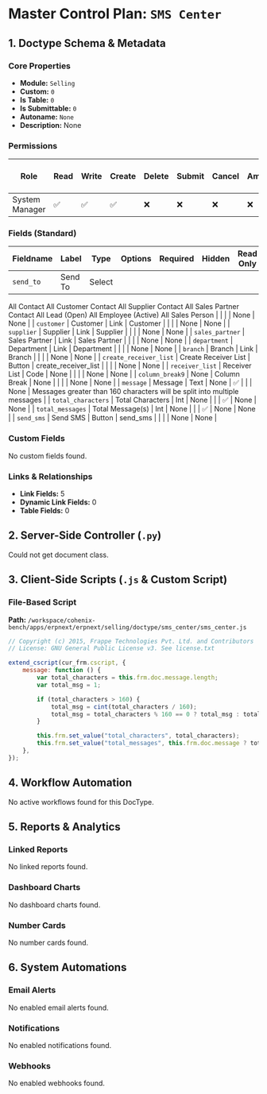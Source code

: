 # Master Control Plan: `SMS Center`

## 1. Doctype Schema & Metadata

### Core Properties
- **Module:** `Selling`
- **Custom:** `0`
- **Is Table:** `0`
- **Is Submittable:** `0`
- **Autoname:** `None`
- **Description:** None

### Permissions
| Role | Read | Write | Create | Delete | Submit | Cancel | Amend | Report | Import | Export | Print | Email | Share | Set User Perms |
|---|---|---|---|---|---|---|---|---|---|---|---|---|---|---|
| System Manager | ✅ | ✅ | ✅ | ❌ | ❌ | ❌ | ❌ | ❌ | ❌ | ❌ | ❌ | ❌ | ✅ | ❌ |


### Fields (Standard)
| Fieldname | Label | Type | Options | Required | Hidden | Read Only | Default | Description |
|---|---|---|---|---|---|---|---|---|
| `send_to` | Send To | Select | 
All Contact
All Customer Contact
All Supplier Contact
All Sales Partner Contact
All Lead (Open)
All Employee (Active)
All Sales Person |  |  |  | None | None |
| `customer` | Customer | Link | Customer |  |  |  | None | None |
| `supplier` | Supplier | Link | Supplier |  |  |  | None | None |
| `sales_partner` | Sales Partner | Link | Sales Partner |  |  |  | None | None |
| `department` | Department | Link | Department |  |  |  | None | None |
| `branch` | Branch | Link | Branch |  |  |  | None | None |
| `create_receiver_list` | Create Receiver List | Button | create_receiver_list |  |  |  | None | None |
| `receiver_list` | Receiver List | Code | None |  |  |  | None | None |
| `column_break9` | None | Column Break | None |  |  |  | None | None |
| `message` | Message | Text | None | ✅ |  |  | None | Messages greater than 160 characters will be split into multiple messages |
| `total_characters` | Total Characters | Int | None |  |  | ✅ | None | None |
| `total_messages` | Total Message(s) | Int | None |  |  | ✅ | None | None |
| `send_sms` | Send SMS | Button | send_sms |  |  |  | None | None |


### Custom Fields
No custom fields found.


### Links & Relationships
- **Link Fields:** 5
- **Dynamic Link Fields:** 0
- **Table Fields:** 0

## 2. Server-Side Controller (`.py`)
Could not get document class.


## 3. Client-Side Scripts (`.js` & Custom Script)
### File-Based Script
**Path:** `/workspace/cohenix-bench/apps/erpnext/erpnext/selling/doctype/sms_center/sms_center.js`
```javascript
// Copyright (c) 2015, Frappe Technologies Pvt. Ltd. and Contributors
// License: GNU General Public License v3. See license.txt

extend_cscript(cur_frm.cscript, {
	message: function () {
		var total_characters = this.frm.doc.message.length;
		var total_msg = 1;

		if (total_characters > 160) {
			total_msg = cint(total_characters / 160);
			total_msg = total_characters % 160 == 0 ? total_msg : total_msg + 1;
		}

		this.frm.set_value("total_characters", total_characters);
		this.frm.set_value("total_messages", this.frm.doc.message ? total_msg : 0);
	},
});

```




## 4. Workflow Automation
No active workflows found for this DocType.


## 5. Reports & Analytics
### Linked Reports
No linked reports found.


### Dashboard Charts
No dashboard charts found.


### Number Cards
No number cards found.


## 6. System Automations
### Email Alerts
No enabled email alerts found.


### Notifications
No enabled notifications found.


### Webhooks
No enabled webhooks found.
